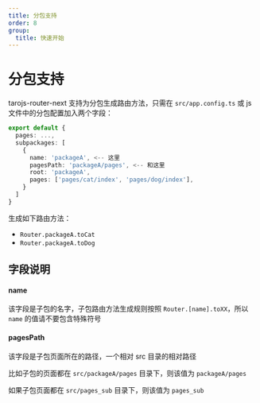 ```yaml
---
title: 分包支持
order: 8
group:
  title: 快速开始
---
```


# 分包支持

tarojs-router-next 支持为分包生成路由方法，只需在 `src/app.config.ts` 或 js 文件中的分包配置加入两个字段：

```typescript
export default {
  pages: ...,
  subpackages: [
    {
      name: 'packageA', <-- 这里
      pagesPath: 'packageA/pages', <-- 和这里
      root: 'packageA',
      pages: ['pages/cat/index', 'pages/dog/index'],
    }
  ]
}

```

生成如下路由方法：

- `Router.packageA.toCat`
- `Router.packageA.toDog`

## 字段说明

#### name

该字段是子包的名字，子包路由方法生成规则按照 `Router.[name].toXX`，所以 `name` 的值请不要包含特殊符号

#### pagesPath

该字段是子包页面所在的路径，一个相对 src 目录的相对路径

比如子包的页面都在 `src/packageA/pages` 目录下，则该值为 `packageA/pages`

如果子包页面都在 `src/pages_sub` 目录下，则该值为 `pages_sub`
